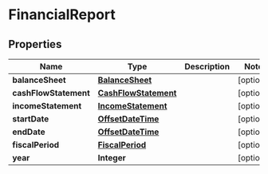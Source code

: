 # FinancialReport

## Properties
Name | Type | Description | Notes
------------ | ------------- | ------------- | -------------
**balanceSheet** | [**BalanceSheet**](BalanceSheet.md) |  |  [optional]
**cashFlowStatement** | [**CashFlowStatement**](CashFlowStatement.md) |  |  [optional]
**incomeStatement** | [**IncomeStatement**](IncomeStatement.md) |  |  [optional]
**startDate** | [**OffsetDateTime**](OffsetDateTime.md) |  |  [optional]
**endDate** | [**OffsetDateTime**](OffsetDateTime.md) |  |  [optional]
**fiscalPeriod** | [**FiscalPeriod**](FiscalPeriod.md) |  |  [optional]
**year** | **Integer** |  |  [optional]
